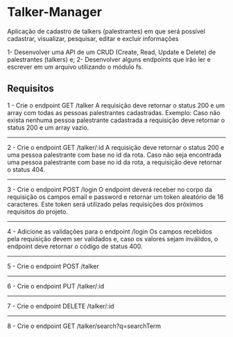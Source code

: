 # Talker-Manager
Aplicação de cadastro de talkers (palestrantes) em que será possível cadastrar, visualizar, pesquisar, editar e excluir informações

1- Desenvolver uma API de um CRUD (Create, Read, Update e Delete) de palestrantes (talkers) e;
2- Desenvolver alguns endpoints que irão ler e escrever em um arquivo utilizando o módulo fs.

Requisitos 
---------------------------------------------------------------------------------------------------------------------------------------------------------
1 - Crie o endpoint GET /talker
A requisição deve retornar o status 200 e um array com todas as pessoas palestrantes cadastradas. Exemplo:
Caso não exista nenhuma pessoa palestrante cadastrada a requisição deve retornar o status 200 e um array vazio.

---------------------------------------------------------------------------------------------------------------------------------------------------------
2 - Crie o endpoint GET /talker/:id
A requisição deve retornar o status 200 e uma pessoa palestrante com base no id da rota.
Caso não seja encontrada uma pessoa palestrante com base no id da rota, a requisição deve retornar o status 404.

---------------------------------------------------------------------------------------------------------------------------------------------------------
3 - Crie o endpoint POST /login
O endpoint deverá receber no corpo da requisição os campos email e password e retornar um token aleatório de 16 caracteres. Este token será utilizado pelas requisições dos próximos requisitos do projeto.

---------------------------------------------------------------------------------------------------------------------------------------------------------
4 - Adicione as validações para o endpoint /login
Os campos recebidos pela requisição devem ser validados e, caso os valores sejam inválidos, o endpoint deve retornar o código de status 400.

---------------------------------------------------------------------------------------------------------------------------------------------------------
5 - Crie o endpoint POST /talker

---------------------------------------------------------------------------------------------------------------------------------------------------------
6 - Crie o endpoint PUT /talker/:id

---------------------------------------------------------------------------------------------------------------------------------------------------------
7 - Crie o endpoint DELETE /talker/:id

---------------------------------------------------------------------------------------------------------------------------------------------------------
8 - Crie o endpoint GET /talker/search?q=searchTerm


